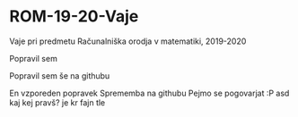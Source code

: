 # ROM-19-20-Vaje
Vaje pri predmetu Računalniška orodja v matematiki, 2019-2020

Popravil sem

Popravil sem še na githubu

En vzporeden popravek
Sprememba na githubu
Pejmo se pogovarjat :P
asd
kaj kej pravš?
je kr fajn tle
